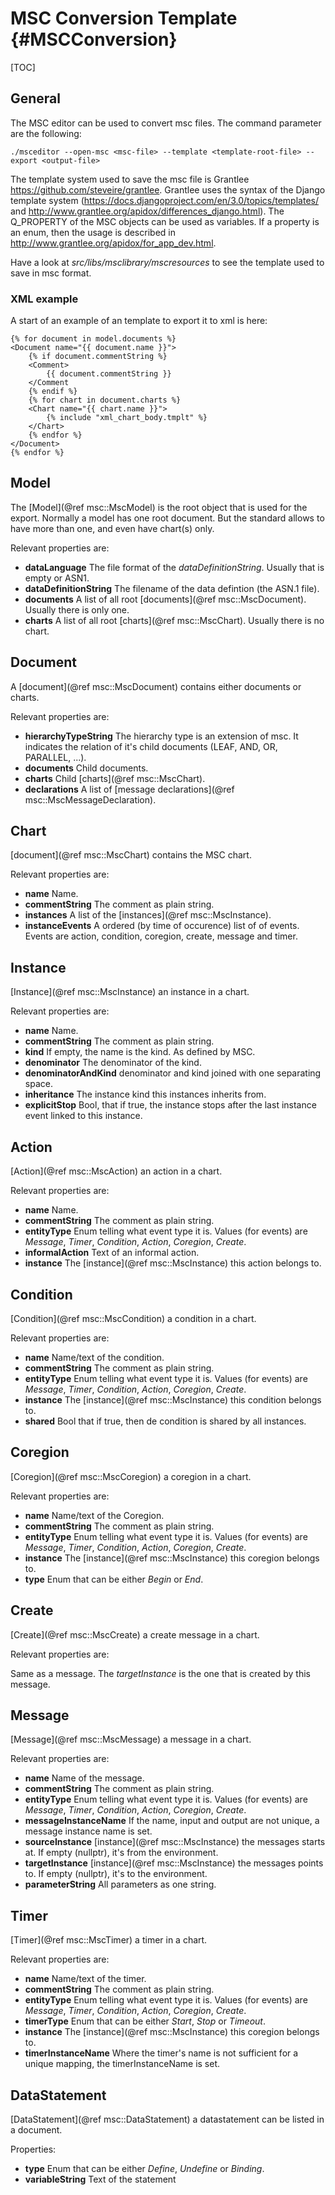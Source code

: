 # MSC Conversion Template {#MSCConversion}

[TOC]

## General

The MSC editor can be used to convert msc files. The command parameter are the following:

`./msceditor --open-msc <msc-file> --template <template-root-file> --export <output-file>`

The template system used to save the msc file is Grantlee https://github.com/steveire/grantlee.
Grantlee uses the syntax of the Django template system (https://docs.djangoproject.com/en/3.0/topics/templates/ and http://www.grantlee.org/apidox/differences_django.html).
The Q_PROPERTY of the MSC objects can be used as variables. If a property is an enum, then the usage is described in http://www.grantlee.org/apidox/for_app_dev.html.

Have a look at _src/libs/msclibrary/mscresources_ to see the template used to save in msc format.

### XML example

A start of an example of an template to export it to xml is here:

```
{% for document in model.documents %}
<Document name="{{ document.name }}">
    {% if document.commentString %}
    <Comment>
        {{ document.commentString }}
    </Comment
    {% endif %}
    {% for chart in document.charts %}
    <Chart name="{{ chart.name }}">
        {% include "xml_chart_body.tmplt" %}
    </Chart>
    {% endfor %}
</Document>
{% endfor %}
```


## Model

The [Model](@ref msc::MscModel) is the root object that is used for the export. Normally a model has one root document.
But the standard allows to have more than one, and even have chart(s) only.

Relevant properties are:
* **dataLanguage** The file format of the _dataDefinitionString_. Usually that is empty or ASN1.
* **dataDefinitionString** The filename of the data defintion (the ASN.1 file).
* **documents** A list of all root [documents](@ref msc::MscDocument). Usually there is only one.
* **charts** A list of all root [charts](@ref msc::MscChart). Usually there is no chart.

## Document

A [document](@ref msc::MscDocument) contains either documents or charts.

Relevant properties are:
* **hierarchyTypeString** The hierarchy type is an extension of msc. It indicates the relation of it's child documents (LEAF, AND, OR, PARALLEL, ...).
* **documents** Child documents.
* **charts** Child [charts](@ref msc::MscChart).
* **declarations** A list of [message declarations](@ref msc::MscMessageDeclaration).

## Chart

[document](@ref msc::MscChart) contains the  MSC chart.

Relevant properties are:
* **name** Name.
* **commentString** The comment as plain string.
* **instances** A list of the [instances](@ref msc::MscInstance).
* **instanceEvents** A ordered (by time of occurence) list of of events. Events are action, condition, coregion, create, message and timer.

## Instance

[Instance](@ref msc::MscInstance) an instance in a chart.

Relevant properties are:
* **name** Name.
* **commentString** The comment as plain string.
* **kind** If empty, the name is the kind. As defined by MSC.
* **denominator** The denominator of the kind.
* **denominatorAndKind** denominator and kind joined with one separating space.
* **inheritance** The instance kind this instances inherits from.
* **explicitStop** Bool, that if true, the instance stops after the last instance event linked to this instance.

## Action

[Action](@ref msc::MscAction) an action in a chart.

Relevant properties are:
* **name** Name.
* **commentString** The comment as plain string.
* **entityType** Enum telling what event type it is. Values (for events) are _Message_, _Timer_, _Condition_, _Action_, _Coregion_, _Create_.
* **informalAction** Text of an informal action.
* **instance** The [instance](@ref msc::MscInstance) this action belongs to.

## Condition

[Condition](@ref msc::MscCondition) a condition in a chart.

Relevant properties are:
* **name** Name/text of the condition.
* **commentString** The comment as plain string.
* **entityType** Enum telling what event type it is. Values (for events) are _Message_, _Timer_, _Condition_, _Action_, _Coregion_, _Create_.
* **instance** The [instance](@ref msc::MscInstance) this condition belongs to.
* **shared** Bool that if true, then de condition is shared by all instances.

## Coregion

[Coregion](@ref msc::MscCoregion) a coregion in a chart.

Relevant properties are:
* **name** Name/text of the Coregion.
* **commentString** The comment as plain string.
* **entityType** Enum telling what event type it is. Values (for events) are _Message_, _Timer_, _Condition_, _Action_, _Coregion_, _Create_.
* **instance** The [instance](@ref msc::MscInstance) this coregion belongs to.
* **type** Enum that can be either _Begin_ or _End_.

## Create

[Create](@ref msc::MscCreate) a create message in a chart.

Relevant properties are:

Same as a message. The _targetInstance_ is the one that is created by this message.

## Message

[Message](@ref msc::MscMessage) a message in a chart.

Relevant properties are:
* **name** Name of the message.
* **commentString** The comment as plain string.
* **entityType** Enum telling what event type it is. Values (for events) are _Message_, _Timer_, _Condition_, _Action_, _Coregion_, _Create_.
* **messageInstanceName** If the name, input and output are not unique, a message instance name is set.
* **sourceInstance** [instance](@ref msc::MscInstance) the messages starts at. If empty (nullptr), it's from the environment.
* **targetInstance** [instance](@ref msc::MscInstance) the messages points to. If empty (nullptr), it's to the environment.
* **parameterString** All parameters as one string.

## Timer

[Timer](@ref msc::MscTimer) a timer in a chart.

Relevant properties are:
* **name** Name/text of the timer.
* **commentString** The comment as plain string.
* **entityType** Enum telling what event type it is. Values (for events) are _Message_, _Timer_, _Condition_, _Action_, _Coregion_, _Create_.
* **timerType** Enum that can be either _Start_, _Stop_ or _Timeout_.
* **instance** The [instance](@ref msc::MscInstance) this coregion belongs to.
* **timerInstanceName** Where the timer's name is not sufficient for a unique mapping, the timerInstanceName is set.

## DataStatement

[DataStatement](@ref msc::DataStatement) a datastatement can be listed in a document.

Properties:
* **type** Enum that can be either _Define_, _Undefine_ or _Binding_.
* **variableString** Text of the statement
